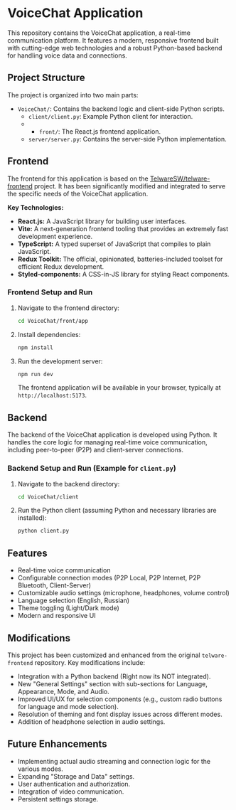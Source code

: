 # VoiceChat Application

This repository contains the VoiceChat application, a real-time communication platform. It features a modern, responsive frontend built with cutting-edge web technologies and a robust Python-based backend for handling voice data and connections.

## Project Structure

The project is organized into two main parts:

-   `VoiceChat/`: Contains the backend logic and client-side Python scripts.
    -   `client/client.py`: Example Python client for interaction.
    -   -   `front/`: The React.js frontend application.
    -   `server/server.py`: Contains the server-side Python implementation.

## Frontend

The frontend for this application is based on the [TelwareSW/telware-frontend](https://github.com/TelwareSW/telware-frontend) project. It has been significantly modified and integrated to serve the specific needs of the VoiceChat application.

**Key Technologies:**
-   **React.js:** A JavaScript library for building user interfaces.
-   **Vite:** A next-generation frontend tooling that provides an extremely fast development experience.
-   **TypeScript:** A typed superset of JavaScript that compiles to plain JavaScript.
-   **Redux Toolkit:** The official, opinionated, batteries-included toolset for efficient Redux development.
-   **Styled-components:** A CSS-in-JS library for styling React components.

### Frontend Setup and Run

1.  Navigate to the frontend directory:
    ```bash
    cd VoiceChat/front/app
    ```
2.  Install dependencies:
    ```bash
    npm install
    ```
3.  Run the development server:
    ```bash
    npm run dev
    ```
    The frontend application will be available in your browser, typically at `http://localhost:5173`.

## Backend

The backend of the VoiceChat application is developed using Python. It handles the core logic for managing real-time voice communication, including peer-to-peer (P2P) and client-server connections.

### Backend Setup and Run (Example for `client.py`)

1.  Navigate to the backend directory:
    ```bash
    cd VoiceChat/client
    ```
2.  Run the Python client (assuming Python and necessary libraries are installed):
    ```bash
    python client.py
    ```

## Features

-   Real-time voice communication
-   Configurable connection modes (P2P Local, P2P Internet, P2P Bluetooth, Client-Server)
-   Customizable audio settings (microphone, headphones, volume control)
-   Language selection (English, Russian)
-   Theme toggling (Light/Dark mode)
-   Modern and responsive UI

## Modifications

This project has been customized and enhanced from the original `telware-frontend` repository. Key modifications include:
-   Integration with a Python backend (Right now its NOT integrated).
-   New "General Settings" section with sub-sections for Language, Appearance, Mode, and Audio.
-   Improved UI/UX for selection components (e.g., custom radio buttons for language and mode selection).
-   Resolution of theming and font display issues across different modes.
-   Addition of headphone selection in audio settings.

## Future Enhancements

-   Implementing actual audio streaming and connection logic for the various modes.
-   Expanding "Storage and Data" settings.
-   User authentication and authorization.
-   Integration of video communication.
-   Persistent settings storage.

